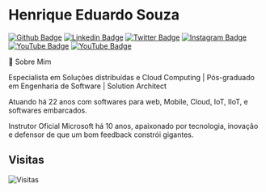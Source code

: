 # Henrique Eduardo Souza

[![Github Badge](https://img.shields.io/badge/-Github-000?style=for-the-badge&logo=Github&logoColor=white&link=https://github.com/hsouzaeduardo)](https://github.com/hsouzaeduardo)
[![Linkedin Badge](https://img.shields.io/badge/-LinkedIn-blue?style=for-the-badge&logo=Linkedin&logoColor=white&link=https://www.linkedin.com/in/hsouzaeduardo/)](https://www.linkedin.com/in/hsouzaeduardo/)
[![Twitter Badge](https://img.shields.io/badge/-Twitter-1ca0f1?style=for-the-badge&labelColor=1ca0f1&logo=twitter&logoColor=white&link=https://twitter.com/hsouzaeduardo)](https://twitter.com/hsouzaeduardo)
[![Instagram Badge](https://img.shields.io/badge/-Instagram-C13584?style=for-the-badge&labelColor=C13584&logo=instagram&logoColor=white&link=https://www.instagram.com/hsouzaeduardo81/)](https://www.instagram.com/hsouzaeduardo81/)
[![YouTube Badge](https://img.shields.io/badge/-YouTube-red?style=for-the-badge&logo=youtube&logoColor=white&link=https://www.youtube.com/c/HenriqueEduardodev)](https://www.youtube.com/c/HenriqueEduardodev)
[![YouTube Badge](https://img.shields.io/badge/-medium-black?style=for-the-badge&logo=medium&logoColor=white&link=https://medium.com/@hsouza.eduardo)](https://medium.com/@hsouza.eduardo)

💬 Sobre Mim

Especialista em Soluções distribuídas e Cloud Computing | Pós-graduado em Engenharia de Software | Solution Architect

Atuando há 22 anos com softwares para web, Mobile, Cloud, IoT, IIoT, e softwares embarcados. 

Instrutor Oficial Microsoft há 10 anos, apaixonado por tecnologia, inovação e defensor de que um bom feedback constrói gigantes.

## Visitas

![Visitas](https://visitor-badge.glitch.me/badge?page_id=hsouzaeduardo)
